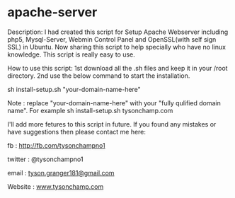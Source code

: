 # apache-server

Description:
I had created this script for Setup Apache Webserver including php5, Mysql-Server, Webmin Control Panel and OpenSSL(with self sign SSL) in Ubuntu. Now sharing this script to help specially who have no linux knowledge. This script is really easy to use.

How to use this script:
1st download all the .sh files and keep it in your /root directory.
2nd use the below command to start the installation.

sh install-setup.sh "your-domain-name-here"

Note : replace "your-domain-name-here" with your "fully qulified domain name". For example sh install-setup.sh tysonchamp.com

I'll add more fetures to this script in future. If you found any mistakes or have suggestions then please contact me here:

fb : http://fb.com/tysonchampno1

twitter : @tysonchampno1

email : tyson.granger181@gmail.com

Website : www.tysonchamp.com

